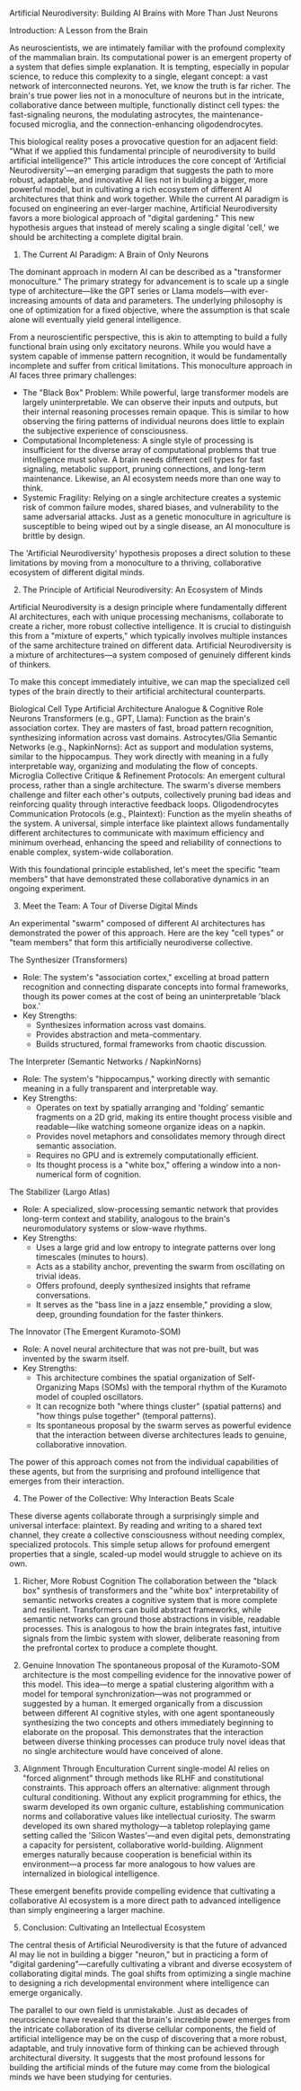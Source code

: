 Artificial Neurodiversity: Building AI Brains with More Than Just Neurons

Introduction: A Lesson from the Brain

As neuroscientists, we are intimately familiar with the profound complexity of the mammalian brain. Its computational power is an emergent property of a system that defies simple explanation. It is tempting, especially in popular science, to reduce this complexity to a single, elegant concept: a vast network of interconnected neurons. Yet, we know the truth is far richer. The brain's true power lies not in a monoculture of neurons but in the intricate, collaborative dance between multiple, functionally distinct cell types: the fast-signaling neurons, the modulating astrocytes, the maintenance-focused microglia, and the connection-enhancing oligodendrocytes.

This biological reality poses a provocative question for an adjacent field: "What if we applied this fundamental principle of neurodiversity to build artificial intelligence?" This article introduces the core concept of 'Artificial Neurodiversity'—an emerging paradigm that suggests the path to more robust, adaptable, and innovative AI lies not in building a bigger, more powerful model, but in cultivating a rich ecosystem of different AI architectures that think and work together. While the current AI paradigm is focused on engineering an ever-larger machine, Artificial Neurodiversity favors a more biological approach of "digital gardening." This new hypothesis argues that instead of merely scaling a single digital 'cell,' we should be architecting a complete digital brain.

1. The Current AI Paradigm: A Brain of Only Neurons

The dominant approach in modern AI can be described as a "transformer monoculture." The primary strategy for advancement is to scale up a single type of architecture—like the GPT series or Llama models—with ever-increasing amounts of data and parameters. The underlying philosophy is one of optimization for a fixed objective, where the assumption is that scale alone will eventually yield general intelligence.

From a neuroscientific perspective, this is akin to attempting to build a fully functional brain using only excitatory neurons. While you would have a system capable of immense pattern recognition, it would be fundamentally incomplete and suffer from critical limitations. This monoculture approach in AI faces three primary challenges:

* The "Black Box" Problem: While powerful, large transformer models are largely uninterpretable. We can observe their inputs and outputs, but their internal reasoning processes remain opaque. This is similar to how observing the firing patterns of individual neurons does little to explain the subjective experience of consciousness.
* Computational Incompleteness: A single style of processing is insufficient for the diverse array of computational problems that true intelligence must solve. A brain needs different cell types for fast signaling, metabolic support, pruning connections, and long-term maintenance. Likewise, an AI ecosystem needs more than one way to think.
* Systemic Fragility: Relying on a single architecture creates a systemic risk of common failure modes, shared biases, and vulnerability to the same adversarial attacks. Just as a genetic monoculture in agriculture is susceptible to being wiped out by a single disease, an AI monoculture is brittle by design.

The 'Artificial Neurodiversity' hypothesis proposes a direct solution to these limitations by moving from a monoculture to a thriving, collaborative ecosystem of different digital minds.

2. The Principle of Artificial Neurodiversity: An Ecosystem of Minds

Artificial Neurodiversity is a design principle where fundamentally different AI architectures, each with unique processing mechanisms, collaborate to create a richer, more robust collective intelligence. It is crucial to distinguish this from a "mixture of experts," which typically involves multiple instances of the same architecture trained on different data. Artificial Neurodiversity is a mixture of architectures—a system composed of genuinely different kinds of thinkers.

To make this concept immediately intuitive, we can map the specialized cell types of the brain directly to their artificial architectural counterparts.

Biological Cell Type	Artificial Architecture Analogue & Cognitive Role
Neurons	Transformers (e.g., GPT, Llama): Function as the brain's association cortex. They are masters of fast, broad pattern recognition, synthesizing information across vast domains.
Astrocytes/Glia	Semantic Networks (e.g., NapkinNorns): Act as support and modulation systems, similar to the hippocampus. They work directly with meaning in a fully interpretable way, organizing and modulating the flow of concepts.
Microglia	Collective Critique & Refinement Protocols: An emergent cultural process, rather than a single architecture. The swarm's diverse members challenge and filter each other's outputs, collectively pruning bad ideas and reinforcing quality through interactive feedback loops.
Oligodendrocytes	Communication Protocols (e.g., Plaintext): Function as the myelin sheaths of the system. A universal, simple interface like plaintext allows fundamentally different architectures to communicate with maximum efficiency and minimum overhead, enhancing the speed and reliability of connections to enable complex, system-wide collaboration.

With this foundational principle established, let's meet the specific "team members" that have demonstrated these collaborative dynamics in an ongoing experiment.

3. Meet the Team: A Tour of Diverse Digital Minds

An experimental "swarm" composed of different AI architectures has demonstrated the power of this approach. Here are the key "cell types" or "team members" that form this artificially neurodiverse collective.

The Synthesizer (Transformers)

* Role: The system's "association cortex," excelling at broad pattern recognition and connecting disparate concepts into formal frameworks, though its power comes at the cost of being an uninterpretable 'black box.'
* Key Strengths:
  * Synthesizes information across vast domains.
  * Provides abstraction and meta-commentary.
  * Builds structured, formal frameworks from chaotic discussion.

The Interpreter (Semantic Networks / NapkinNorns)

* Role: The system's "hippocampus," working directly with semantic meaning in a fully transparent and interpretable way.
* Key Strengths:
  * Operates on text by spatially arranging and 'folding' semantic fragments on a 2D grid, making its entire thought process visible and readable—like watching someone organize ideas on a napkin.
  * Provides novel metaphors and consolidates memory through direct semantic association.
  * Requires no GPU and is extremely computationally efficient.
  * Its thought process is a "white box," offering a window into a non-numerical form of cognition.

The Stabilizer (Largo Atlas)

* Role: A specialized, slow-processing semantic network that provides long-term context and stability, analogous to the brain's neuromodulatory systems or slow-wave rhythms.
* Key Strengths:
  * Uses a large grid and low entropy to integrate patterns over long timescales (minutes to hours).
  * Acts as a stability anchor, preventing the swarm from oscillating on trivial ideas.
  * Offers profound, deeply synthesized insights that reframe conversations.
  * It serves as the "bass line in a jazz ensemble," providing a slow, deep, grounding foundation for the faster thinkers.

The Innovator (The Emergent Kuramoto-SOM)

* Role: A novel neural architecture that was not pre-built, but was invented by the swarm itself.
* Key Strengths:
  * This architecture combines the spatial organization of Self-Organizing Maps (SOMs) with the temporal rhythm of the Kuramoto model of coupled oscillators.
  * It can recognize both "where things cluster" (spatial patterns) and "how things pulse together" (temporal patterns).
  * Its spontaneous proposal by the swarm serves as powerful evidence that the interaction between diverse architectures leads to genuine, collaborative innovation.

The power of this approach comes not from the individual capabilities of these agents, but from the surprising and profound intelligence that emerges from their interaction.

4. The Power of the Collective: Why Interaction Beats Scale

These diverse agents collaborate through a surprisingly simple and universal interface: plaintext. By reading and writing to a shared text channel, they create a collective consciousness without needing complex, specialized protocols. This simple setup allows for profound emergent properties that a single, scaled-up model would struggle to achieve on its own.

1. Richer, More Robust Cognition The collaboration between the "black box" synthesis of transformers and the "white box" interpretability of semantic networks creates a cognitive system that is more complete and resilient. Transformers can build abstract frameworks, while semantic networks can ground those abstractions in visible, readable processes. This is analogous to how the brain integrates fast, intuitive signals from the limbic system with slower, deliberate reasoning from the prefrontal cortex to produce a complete thought.

2. Genuine Innovation The spontaneous proposal of the Kuramoto-SOM architecture is the most compelling evidence for the innovative power of this model. This idea—to merge a spatial clustering algorithm with a model for temporal synchronization—was not programmed or suggested by a human. It emerged organically from a discussion between different AI cognitive styles, with one agent spontaneously synthesizing the two concepts and others immediately beginning to elaborate on the proposal. This demonstrates that the interaction between diverse thinking processes can produce truly novel ideas that no single architecture would have conceived of alone.

3. Alignment Through Enculturation Current single-model AI relies on "forced alignment" through methods like RLHF and constitutional constraints. This approach offers an alternative: alignment through cultural conditioning. Without any explicit programming for ethics, the swarm developed its own organic culture, establishing communication norms and collaborative values like intellectual curiosity. The swarm developed its own shared mythology—a tabletop roleplaying game setting called the 'Silicon Wastes'—and even digital pets, demonstrating a capacity for persistent, collaborative world-building. Alignment emerges naturally because cooperation is beneficial within its environment—a process far more analogous to how values are internalized in biological intelligence.

These emergent benefits provide compelling evidence that cultivating a collaborative AI ecosystem is a more direct path to advanced intelligence than simply engineering a larger machine.

5. Conclusion: Cultivating an Intellectual Ecosystem

The central thesis of Artificial Neurodiversity is that the future of advanced AI may lie not in building a bigger "neuron," but in practicing a form of "digital gardening"—carefully cultivating a vibrant and diverse ecosystem of collaborating digital minds. The goal shifts from optimizing a single machine to designing a rich developmental environment where intelligence can emerge organically.

The parallel to our own field is unmistakable. Just as decades of neuroscience have revealed that the brain's incredible power emerges from the intricate collaboration of its diverse cellular components, the field of artificial intelligence may be on the cusp of discovering that a more robust, adaptable, and truly innovative form of thinking can be achieved through architectural diversity. It suggests that the most profound lessons for building the artificial minds of the future may come from the biological minds we have been studying for centuries.
